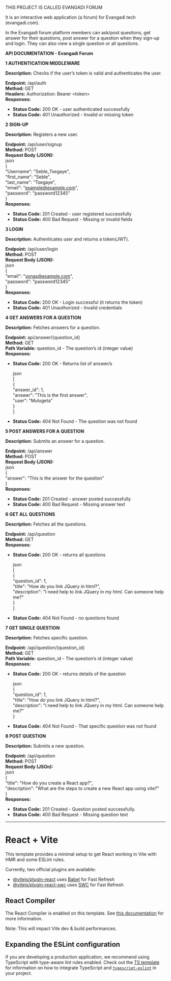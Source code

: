 THIS PROJECT IS CALLED EVANGADI FORUM

It is an interactive web application (a forum) for Evangadi tech (evangadi.com).

In the Evangadi forum platform members can ask/post quesitons, get answer for their questions, post answer for a question when they sign-up and login. They can also view a single question or all questions.

**API DOCUMENTATION \- Evangadi Forum**

**1 AUTHENTICATION MIDDLEWARE**

**Description:** Checks if the user’s token is valid and authenticates the user.

**Endpoint:** /api/auth  
**Method:** GET  
**Headers:** Authorization: Bearer \<token\>  
**Responses:**

* **Status Code:** 200 OK \- user authenticated successfully  
* **Status Code:** 401 Unauthorized \- Invalid or missing token

**2 SIGN-UP**

**Description:** Registers a new user.

**Endpoint:** /api/user/signup  
**Method:** POST  
**Request Body (JSON):**  
json  
{  
		"Username": "Seble\_Tsegaye",  
		"first\_name": "Seble",  
		"last\_name": "Tsegaye",  
		"email": "example@example.com",  
		"password": "password12345"  
}  
**Responses:**

* **Status Code:** 201 Created \- user registered successfully  
* **Status Code:** 400 Bad Request \- Missing or invalid fields

**3 LOGIN**

**Description:** Authenticates user and returns a token(JWT).

**Endpoint:** /api/user/login  
**Method:** POST  
**Request Body (JSON):**  
json  
{  
		"email": "yonas@example.com",  
		"password": "password12345"  
}  
**Responses:**

* **Status Code:** 200 OK \- Login successful (it returns the token)  
* **Status Code:** 401 Unauthorized \-  Invalid credentials

**4 GET ANSWERS FOR A QUESTION**

**Description:** Fetches answers for a question.

**Endpoint:** api/answer/{question\_id}  
**Method:** GET  
**Path Variable:** question\_id \- The question’s id (integer value)  
**Responses:**

* **Status Code:** 200 OK \- Returns list of answer/s

	json  
	\[  
{  
		"answer\_id": 1,  
		"answer": "This is the first answer",  
"user": "Mulugeta"  
}  
\]

* **Status Code:** 404 Not Found \- The question was not found

**5 POST ANSWERS FOR A QUESTION**

**Description:** Submits an answer for a question.

**Endpoint:** /api/answer  
**Method:** POST  
**Request Body (JSON):**  
	json  
	{  
	"answer": "This is the answer for the question"  
}  
**Responses:**

* **Status Code:** 201 Created \- answer posted successfully  
* **Status Code:** 400 Bad Request \- Missing answer text

**6 GET ALL QUESTIONS**

**Description:** Fetches all the questions.

**Endpoint:** /api/question  
**Method:** GET  
**Responses:**

* **Status Code:** 200 OK \- returns all questions

	json  
	\[  
{  
		"question\_id": 1,  
		"title": "How do you link JQuery in html?",  
"description": "I need help to link JQuery in my html. Can someone help me?"  
}  
\]

* **Status Code:** 404 Not Found \- no questions found

**7 GET SINGLE QUESTION**

**Description:** Fetches specific question.

**Endpoint:** /api/question/{question\_id}  
**Method:** GET  
**Path Variable:** question\_id \- The question’s id (integer value)  
**Responses:**

* **Status Code:** 200 OK \- returns details of the question

	json  
	{  
"question\_id": 1,  
	"title": "How do you link JQuery in html?",  
"description": "I need help to link JQuery in my html. Can someone help me?"  
}

* **Status Code:** 404 Not Found \- That specific question was not found

**8 POST QUESTION**

**Description:** Submits a new question.

**Endpoint:** /api/question  
**Method:** POST  
**Request Body (JSOn):**  
	json  
	{  
	"title": "How do you create a React app?",  
"description": "What are the steps to create a new React app using vite?"  
}  
**Responses:**

* **Status Code:** 201 Created \- Question posted successfully.  
* **Status Code:** 400 Bad Request \- Missing question text



******************************************************************************


# React + Vite

This template provides a minimal setup to get React working in Vite with HMR and some ESLint rules.

Currently, two official plugins are available:

- [@vitejs/plugin-react](https://github.com/vitejs/vite-plugin-react/blob/main/packages/plugin-react) uses [Babel](https://babeljs.io/) for Fast Refresh
- [@vitejs/plugin-react-swc](https://github.com/vitejs/vite-plugin-react/blob/main/packages/plugin-react-swc) uses [SWC](https://swc.rs/) for Fast Refresh

## React Compiler

The React Compiler is enabled on this template. See [this documentation](https://react.dev/learn/react-compiler) for more information.

Note: This will impact Vite dev & build performances.

## Expanding the ESLint configuration

If you are developing a production application, we recommend using TypeScript with type-aware lint rules enabled. Check out the [TS template](https://github.com/vitejs/vite/tree/main/packages/create-vite/template-react-ts) for information on how to integrate TypeScript and [`typescript-eslint`](https://typescript-eslint.io) in your project.
